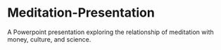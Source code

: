 # Meditation-Presentation
A Powerpoint presentation exploring the relationship of meditation with money, culture, and science.

